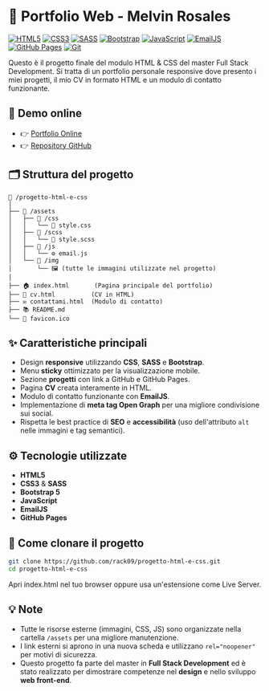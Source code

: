 # 🎨 Portfolio Web - Melvin Rosales

[![HTML5](https://img.shields.io/badge/HTML5-E34F26?style=flat&logo=html5&logoColor=white)](https://developer.mozilla.org/it/docs/Web/HTML)
[![CSS3](https://img.shields.io/badge/CSS3-1572B6?style=flat&logo=css3&logoColor=white)](https://developer.mozilla.org/it/docs/Web/CSS)
[![SASS](https://img.shields.io/badge/Sass-CC6699?style=flat&logo=sass&logoColor=white)](https://sass-lang.com/)
[![Bootstrap](https://img.shields.io/badge/Bootstrap-7952B3?style=flat&logo=bootstrap&logoColor=white)](https://getbootstrap.com/)
[![JavaScript](https://img.shields.io/badge/JavaScript-F7DF1E?style=flat&logo=javascript&logoColor=black)](https://developer.mozilla.org/it/docs/Web/JavaScript)
[![EmailJS](https://img.shields.io/badge/EmailJS-06B6D4?style=flat&logo=maildotru&logoColor=white)](https://www.emailjs.com/)
[![GitHub Pages](https://img.shields.io/badge/GitHub%20Pages-222222?style=flat&logo=github&logoColor=white)](https://pages.github.com/)
[![Git](https://img.shields.io/badge/Git-F05032?style=flat&logo=git&logoColor=white)](https://git-scm.com/)

Questo è il progetto finale del modulo HTML & CSS del master Full Stack Development. Si tratta di un portfolio personale responsive dove presento i miei progetti, il mio CV in formato HTML e un modulo di contatto funzionante.


## 🚀 Demo online

- 👉 [Portfolio Online](https://rack09.github.io/progetto-html-e-css/)
- 👉 [Repository GitHub](https://github.com/rack09/progetto-html-e-css)

## 🗂️ Struttura del progetto
```
📁 /progetto-html-e-css
│
├── 📁 /assets
│   ├── 📁 /css
│   │   └── 🎨 style.css
│   ├── 📁 /scss
│   │   └── 🎨 style.scss
│   ├── 📁 /js
│   │   └── ⚙️ email.js
│   └── 📁 /img
│       └── 🖼️ (tutte le immagini utilizzate nel progetto)
│
├── 🏠 index.html       (Pagina principale del portfolio)
├── 📄 cv.html          (CV in HTML)
├── ✉️ contattami.html  (Modulo di contatto)
├── 📚 README.md
└── 🌟 favicon.ico
```

## ✨ Caratteristiche principali

- Design **responsive** utilizzando **CSS**, **SASS** e **Bootstrap**.
- Menu **sticky** ottimizzato per la visualizzazione mobile.
- Sezione **progetti** con link a GitHub e GitHub Pages.
- Pagina **CV** creata interamente in HTML.
- Modulo di contatto funzionante con **EmailJS**.
- Implementazione di **meta tag Open Graph** per una migliore condivisione sui social.
- Rispetta le best practice di **SEO** e **accessibilità** (uso dell'attributo `alt` nelle immagini e tag semantici).

## ⚙️ Tecnologie utilizzate

- **HTML5**
- **CSS3** & **SASS**
- **Bootstrap 5**
- **JavaScript**
- **EmailJS**
- **GitHub Pages**

## 📌 Come clonare il progetto

```bash
git clone https://github.com/rack09/progetto-html-e-css.git
cd progetto-html-e-css
```
Apri index.html nel tuo browser oppure usa un'estensione come Live Server.

## 💡 Note

- Tutte le risorse esterne (immagini, CSS, JS) sono organizzate nella cartella `/assets` per una migliore manutenzione.
- I link esterni si aprono in una nuova scheda e utilizzano `rel="noopener"` per motivi di sicurezza.
- Questo progetto fa parte del master in **Full Stack Development** ed è stato realizzato per dimostrare competenze nel **design** e nello sviluppo **web front-end**.
